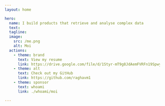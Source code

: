 ```yaml
---
layout: home

hero:
  name: I build products that retrieve and analyse complex data
  text: 
  tagline:
  image:
    src: /me.png
    alt: Moi
  actions:
    - theme: brand
      text: View my resume
      link: https://drive.google.com/file/d/1Styr-mT9g8JdAemFVRFn19Spwy57WyAw/view?usp=sharing
    - theme: alt
      text: Check out my GitHub
      link: https://github.com/raghavm1
    - theme: sponsor
      text: whoami
      link: ./whoami/moi

--- 
```


